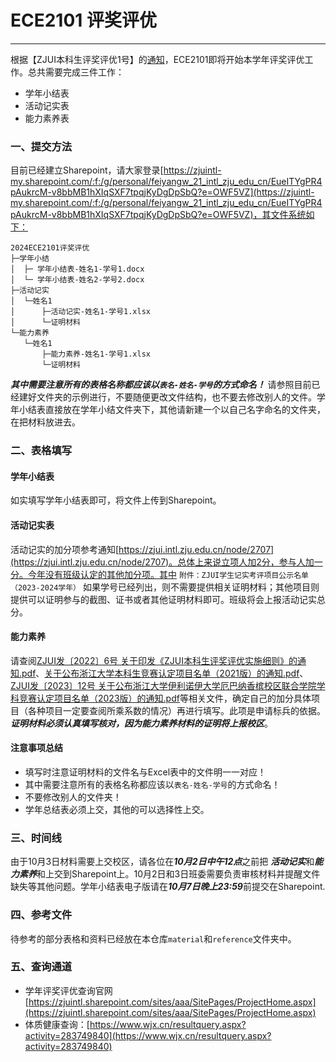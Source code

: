 # ECE2101 评奖评优

---

根据【ZJUI本科生评奖评优1号】的[通知](https://zjui.intl.zju.edu.cn/student/notice-info/2708)，ECE2101即将开始本学年评奖评优工作。总共需要完成三件工作：

* 学年小结表
* 活动记实表
* 能力素养表

### 一、提交方法

目前已经建立Sharepoint，请大家登录[https://zjuintl-my.sharepoint.com/:f:/g/personal/feiyangw_21_intl_zju_edu_cn/EueITYgPR4pAukrcM-v8bbMB1hXIqSXF7tpqjKyDgDpSbQ?e=OWF5VZ](https://zjuintl-my.sharepoint.com/:f:/g/personal/feiyangw_21_intl_zju_edu_cn/EueITYgPR4pAukrcM-v8bbMB1hXIqSXF7tpqjKyDgDpSbQ?e=OWF5VZ)，其文件系统如下：

```
2024ECE2101评奖评优
├─学年小结
│  ├─ 学年小结表-姓名1-学号1.docx
│  └─ 学年小结表-姓名2-学号2.docx
├─活动记实
│  └─姓名1
│      ├─活动记实-姓名1-学号1.xlsx
│      └─证明材料
└─能力素养
   └─姓名1
       ├─能力素养-姓名1-学号1.xlsx
       └─证明材料
```


***其中需要注意所有的表格名称都应该以`表名-姓名-学号`的方式命名！***
请参照目前已经建好文件夹的示例进行，不要随便更改文件结构，也不要去修改别人的文件。学年小结表直接放在学年小结文件夹下，其他请新建一个以自己名字命名的文件夹，在把材料放进去。

### 二、表格填写

#### 学年小结表
如实填写学年小结表即可，将文件上传到Sharepoint。

#### 活动记实表
活动记实的加分项参考通知[https://zjui.intl.zju.edu.cn/node/2707](https://zjui.intl.zju.edu.cn/node/2707)。总体上来说立项人加2分，参与人加一分。今年没有班级认定的其他加分项。其中 `附件：ZJUI学生记实考评项目公示名单（2023-2024学年）` 如果学号已经列出，则不需要提供相关证明材料；其他项目则提供可以证明参与的截图、证书或者其他证明材料即可。班级将会上报活动记实总分。

#### 能力素养

请查阅[ZJUI发〔2022〕6号 关于印发《ZJUI本科生评奖评优实施细则》的通知.pdf]()、[关于公布浙江大学本科生竞赛认定项目名单（2021版）的通知.pdf]()、[ZJUI发〔2023〕12号 关于公布浙江大学伊利诺伊大学厄巴纳香槟校区联合学院学科竞赛认定项目名单（2023版）的通知.pdf]()等相关文件，确定自己的加分具体项目（各种项目一定要查阅所乘系数的情况）再进行填写。此项是申请标兵的依据。***证明材料必须认真填写核对，因为能力素养材料的证明将上报校区***。

#### 注意事项总结
* 填写时注意证明材料的文件名与Excel表中的文件明一一对应！
* 其中需要注意所有的表格名称都应该以`表名-姓名-学号`的方式命名！
* 不要修改别人的文件夹！
* 学年总结表必须上交，其他的可以选择性上交。

### 三、时间线
由于10月3日材料需要上交校区，请各位在***10月2日中午12点***之前把 ***活动记实***和***能力素养***和上交到Sharepoint上。10月2日和3日班委需要负责审核材料并提醒文件缺失等其他问题。学年小结表电子版请在***10月7日晚上23:59***前提交在Sharepoint. 

### 四、参考文件

待参考的部分表格和资料已经放在本仓库`material`和`reference`文件夹中。

### 五、查询通道

* 学年评奖评优查询官网[https://zjuintl.sharepoint.com/sites/aaa/SitePages/ProjectHome.aspx](https://zjuintl.sharepoint.com/sites/aaa/SitePages/ProjectHome.aspx)
* 体质健康查询：[https://www.wjx.cn/resultquery.aspx?activity=283749840](https://www.wjx.cn/resultquery.aspx?activity=283749840)
